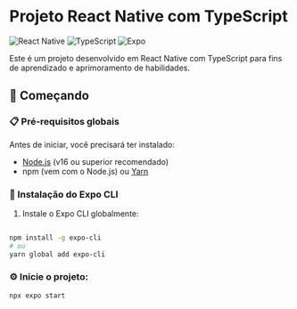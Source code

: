 # Projeto React Native com TypeScript

![React Native](https://img.shields.io/badge/react_native-%2320232a.svg?style=for-the-badge&logo=react&logoColor=%2361DAFB)
![TypeScript](https://img.shields.io/badge/typescript-%23007ACC.svg?style=for-the-badge&logo=typescript&logoColor=white)
![Expo](https://img.shields.io/badge/expo-1C1E24?style=for-the-badge&logo=expo&logoColor=#D04A37)

Este é um projeto desenvolvido em React Native com TypeScript para fins de aprendizado e aprimoramento de habilidades.

## 🚀 Começando

### 📋 Pré-requisitos globais

Antes de iniciar, você precisará ter instalado:

- [Node.js](https://nodejs.org/) (v16 ou superior recomendado)
- npm (vem com o Node.js) ou [Yarn](https://yarnpkg.com/)

### 🔧 Instalação do Expo CLI

1. Instale o Expo CLI globalmente:
```bash

npm install -g expo-cli
# ou
yarn global add expo-cli
```

### ⚙️ Inicie o projeto:
```bash
npx expo start
